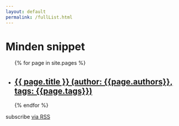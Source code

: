 ```yaml
---
layout: default
permalink: /fullList.html
---
```


<div class="home">
  <h1 class="page-heading">Minden snippet</h1>
  <ul class="post-list">
    {% for page in site.pages %}
      <li>
        <h2>
          <a class="post-link" href="{{ page.url | prepend: site.baseurl }}">{{ page.title }} (author: {{page.authors}}, tags: {{page.tags}})</a>
        </h2>
      </li>
    {% endfor %}
  </ul>
  <p class="rss-subscribe">subscribe <a href="{{ "/feed.xml" | prepend: site.baseurl }}">via RSS</a></p>
</div>
